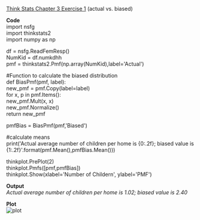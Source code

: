 [Think Stats Chapter 3 Exercise 1](http://greenteapress.com/thinkstats2/html/thinkstats2004.html#toc31) (actual vs. biased)

>> 

**Code**  
import nsfg  
import thinkstats2  
import numpy as np  

df = nsfg.ReadFemResp()  
NumKid = df.numkdhh  
pmf = thinkstats2.Pmf(np.array(NumKid),label='Actual')  

#Function to calculate the biased distribution  
def BiasPmf(pmf, label):  
    new_pmf = pmf.Copy(label=label)  
    for x, p in pmf.Items():  
        new_pmf.Mult(x, x)  
    new_pmf.Normalize()  
    return new_pmf  

pmfBias = BiasPmf(pmf,'Biased')  

#calculate means  
print('Actual average number of children per home is {0:.2f}; biased value is {1:.2f}'.format(pmf.Mean(),pmfBias.Mean()))
  
thinkplot.PrePlot(2)  
thinkplot.Pmfs([pmf,pmfBias])  
thinkplot.Show(xlabel='Number of Childern', ylabel='PMF')  

**Output**  
*Actual average number of children per home is 1.02; biased value is 2.40*  

**Plot**  
![plot](../../ThinkStats2/Figure_C3E1.png)  

